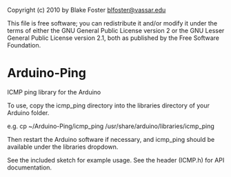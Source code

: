 Copyright (c) 2010 by Blake Foster <blfoster@vassar.edu>

This file is free software; you can redistribute it and/or modify
it under the terms of either the GNU General Public License version 2
or the GNU Lesser General Public License version 2.1, both as
published by the Free Software Foundation.


Arduino-Ping
============

ICMP ping library for the Arduino

To use, copy the icmp_ping directory into the libraries directory of your Arduino folder.

e.g. cp ~/Arduino-Ping/icmp_ping /usr/share/arduino/libraries/icmp_ping

Then restart the Arduino software if necessary, and icmp_ping should be available under the libraries dropdown.

See the included sketch for example usage.
See the header (ICMP.h) for API documentation.
